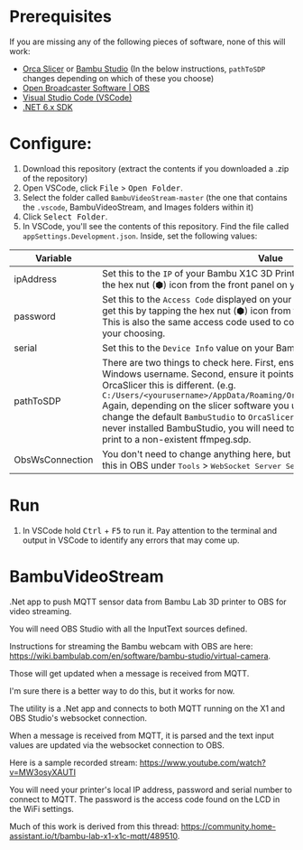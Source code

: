 # Prerequisites
If you are missing any of the following pieces of software, none of this will work:
 * [Orca Slicer](https://github.com/SoftFever/OrcaSlicer/releases) or [Bambu Studio](https://bambulab.com/en/download/studio) (In the below instructions, `pathToSDP` changes depending on which of these you choose)
 * [Open Broadcaster Software | OBS](https://obsproject.com/download)
 * [Visual Studio Code (VSCode)](https://code.visualstudio.com/download)
 * [.NET 6.x SDK](https://dotnet.microsoft.com/en-us/download/dotnet/6.0)

# Configure:
1. Download this repository (extract the contents if you downloaded a .zip of the repository)
1. Open VSCode, click <kbd>File</kbd> > <kbd>Open Folder</kbd>.
1. Select the folder called `BambuVideoStream-master` (the one that contains the `.vscode`, BambuVideoStream, and Images folders within it)
1. Click <kbd>Select Folder</kbd>.
1. In VSCode, you'll see the contents of this repository. Find the file called `appSettings.Development.json`. Inside, set the following values:

| Variable | Value |
| -------- | ------------- |
| ipAddress  | Set this to the `IP` of your Bambu X1C 3D Printer. You can get this by tapping the hex nut (⬢) icon from the front panel on your printer. |
| password   | Set this to the `Access Code` displayed on your Bambu X1C 3D Printer. You can get this by tapping the hex nut (⬢) icon from the front panel on your printer. This is also the same access code used to connect from the slicer software of your choosing. |
| serial     | Set this to the `Device Info` value on your Bambu X1C 3D Printer. |
| pathToSDP | There are two things to check here. First, ensure you replace `XXXXX` with your Windows username. Second, ensure it points to your slicer's libraries. For OrcaSlicer this is different. (e.g. `C:/Users/<yourusername>/AppData/Roaming/OrcaSlicer/cameratools/ffmpeg.sdp` Again, depending on the slicer software you use, this will be different. Note I change the default `BambuStudio` to `OrcaSlicer` in the path. If you're like me and never installed BambuStudio, you will need to do this, otherwise this tool will print to a non-existent ffmpeg.sdp. |
| ObsWsConnection | You don't need to change anything here, but be warned, if you don't enable this in OBS under <kbd>Tools</kbd> > <kbd>WebSocket Server Settings</kbd>, it won't work.

# Run
1. In VSCode hold <kbd>Ctrl</kbd> + <kbd>F5</kbd> to run it. Pay attention to the terminal and output in VSCode to identify any errors that may come up.

# BambuVideoStream
.Net app to push MQTT sensor data from Bambu Lab 3D printer to OBS for video streaming.


You will need OBS Studio with all the InputText sources defined. 

Instructions for streaming the Bambu webcam with OBS are here: https://wiki.bambulab.com/en/software/bambu-studio/virtual-camera.

Those will get updated when a message is received from MQTT. 

I'm sure there is a better way to do this, but it works for now.

The utility is a .Net app and connects to both MQTT running on the X1 and OBS Studio's websocket connection. 

When a message is received from MQTT, it is parsed and the text input values are updated via the websocket connection to OBS.

Here is a sample recorded stream: https://www.youtube.com/watch?v=MW3osyXAUTI

You will need your printer's local IP address, password and serial number to connect to MQTT. The password is the access code found on the LCD in the WiFi settings.

Much of this work is derived from this thread: https://community.home-assistant.io/t/bambu-lab-x1-x1c-mqtt/489510.
